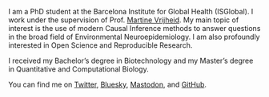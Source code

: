 I am a PhD student at the Barcelona Institute for Global Health (ISGlobal).
I work under the supervision of Prof. [Martine Vrijheid](https://www.isglobal.org/en/our-team/-/profiles/18514).
My main topic of interest is the use of modern Causal Inference methods to answer questions in the broad field of Environmental Neuroepidemiology.
I am also profoundly interested in Open Science and Reproducible Research.

I received my Bachelor’s degree in Biotechnology and my Master’s degree in Quantitative and Computational Biology.

You can find me on [Twitter](https://twitter.com/lorenzoF_SM), [Bluesky](https://bsky.app/profile/lorenzofepi.bsky.social), [Mastodon](https://fediscience.org/@lorenzoF), and [GitHub](https://github.com/lorenzoFabbri).
